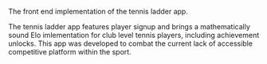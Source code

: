 The front end implementation of the tennis ladder app.

The tennis ladder app features player signup and brings a mathematically sound Elo imlementation for club level tennis players, including achievement unlocks. This app was developed to combat the current lack of accessible competitive platform within the sport.
